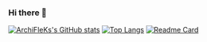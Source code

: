 ### Hi there 👋

[![ArchiFleKs's GitHub stats](https://github-readme-stats.vercel.app/api?username=archifleks&show_icons=true&theme=synthwave)](https://github.com/anuraghazra/github-readme-stats)
[![Top Langs](https://github-readme-stats.vercel.app/api/top-langs/?username=archifleks&layout=compact&theme=synthwave)](https://github.com/anuraghazra/github-readme-stats)
[![Readme Card](https://github-readme-stats.vercel.app/api/pin/?username=particuleio&repo=symplegma&theme=synthwave)](https://github.com/anuraghazra/github-readme-stats)

<!--
**ArchiFleKs/archifleks** is a ✨ _special_ ✨ repository because its `README.md` (this file) appears on your GitHub profile.

Here are some ideas to get you started:

- 🔭 I’m currently working on ...
- 🌱 I’m currently learning ...
- 👯 I’m looking to collaborate on ...
- 🤔 I’m looking for help with ...
- 💬 Ask me about ...
- 📫 How to reach me: ...
- 😄 Pronouns: ...
- ⚡ Fun fact: ...
-->
